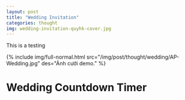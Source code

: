 ```yaml
---
layout: post
title: "Wedding Invitation"
categories: thought
img: wedding-invitation-quyhk-cover.jpg
---
```

This is a testing

{% include img/full-normal.html src="/img/post/thought/wedding/AP-Wedding.jpg" des="Ảnh cưới demo." %}

# Wedding Countdown Timer

<script>
// Set the date of your wedding in UTC+7 timezone
var countDownDate = new Date("2023-04-23T16:00:00+07:00").getTime();

// Update the countdown every 1 second
var x = setInterval(function() {

  // Get the current date and time in UTC+7 timezone
  var now = new Date().getTime() + (7 * 60 * 60 * 1000);

  // Calculate the time remaining until your wedding
  var distance = countDownDate - now;

  // Calculate the days, hours, minutes, and seconds remaining
  var days = Math.floor(distance / (1000 * 60 * 60 * 24));
  var hours = Math.floor((distance % (1000 * 60 * 60 * 24)) / (1000 * 60 * 60));
  var minutes = Math.floor((distance % (1000 * 60 * 60)) / (1000 * 60));
  var seconds = Math.floor((distance % (1000 * 60)) / 1000);

  // Display the countdown on the page
  document.getElementById("countdown").innerHTML = days + " days, " + hours + " hours, "
  + minutes + " minutes, " + seconds + " seconds";

  // If the countdown is over, display a message
  if (distance < 0) {
    clearInterval(x);
    document.getElementById("countdown").innerHTML = "Congratulations! It's your wedding day!";
  }
}, 1000);
</script>

<div id="countdown"></div>

